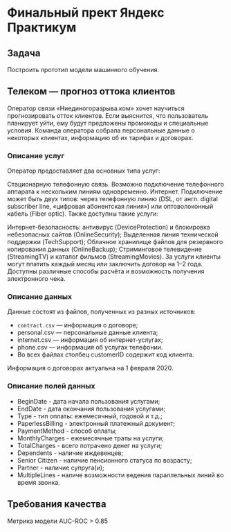 # Финальный прект Яндекс Практикум

## Задача
Построить прототип модели машинного обучения. 

## Телеком — прогноз оттока клиентов
Оператор связи «Ниединогоразрыва.ком» хочет научиться прогнозировать отток клиентов. Если выяснится, что пользователь планирует уйти, ему будут предложены промокоды и специальные условия. Команда оператора собрала персональные данные о некоторых клиентах, информацию об их тарифах и договорах.

### Описание услуг
Оператор предоставляет два основных типа услуг:

Стационарную телефонную связь. Возможно подключение телефонного аппарата к нескольким линиям одновременно.
Интернет. Подключение может быть двух типов: через телефонную линию (DSL, от англ. digital subscriber line, «цифровая абонентская линия») или оптоволоконный кабель (Fiber optic).
Также доступны такие услуги:

Интернет-безопасность: антивирус (DeviceProtection) и блокировка небезопасных сайтов (OnlineSecurity);
Выделенная линия технической поддержки (TechSupport);
Облачное хранилище файлов для резервного копирования данных (OnlineBackup);
Стриминговое телевидение (StreamingTV) и каталог фильмов (StreamingMovies).
За услуги клиенты могут платить каждый месяц или заключить договор на 1–2 года. Доступны различные способы расчёта и возможность получения электронного чека.

### Описание данных
Данные состоят из файлов, полученных из разных источников:

- `contract.csv` — информация о договоре;
- personal.csv — персональные данные клиента;
- internet.csv — информация об интернет-услугах;
- phone.csv — информация об услугах телефонии.
- Во всех файлах столбец customerID содержит код клиента.

Информация о договорах актуальна на 1 февраля 2020.

### Описание полей данных
- BeginDate - дата начала пользования услугами;
- EndDate - дата окончания пользования услугами;
- Type - тип оплаты: ежемесячный, годовой и т.д.;
- PaperlessBilling - электронный платежный документ;
- PaymentMethod - способ оплаты;
- MonthlyCharges - ежемесячные траты на услуги;
- TotalCharges - всего потрачено денег на услуги;
- Dependents - наличие иждевенцев;
- Senior Citizen - наличие пенсионного статуса по возрасту;
- Partner - наличие супруга(и);
- MultipleLines - наличе возможности ведения параллельных линий во время звонка.

## Требования качества
Метрика модели AUC-ROC > 0.85
